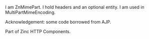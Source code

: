 I am ZnMimePart.I hold headers and an optional entity.I am used in MultiPartMimeEncoding.Acknowledgement: some code borrowed from AJP.Part of Zinc HTTP Components.